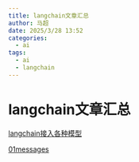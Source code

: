 ```yaml
---
title: langchain文章汇总
author: 马超
date: 2025/3/28 13:52
categories:
  - ai
tags:
  - ai
  - langchain
---
```

# langchain文章汇总

[langchain接入各种模型](/ai/langchain/langchain接入各种模型)

[01messages](/ai/langchain/01messages)
